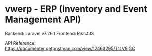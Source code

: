 # vwerp - ERP (Inventory and Event Management API)

Backend: Laravel v7.26.1
Frontend: ReactJS

API Reference: https://documenter.getpostman.com/view/12463295/T1LV9jGC
